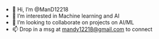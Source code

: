 - 👋 Hi, I’m @ManD12218
- 👀 I’m interested in Machine learning and AI
- 💞️ I’m looking to collaborate on projects on AI/ML
- 📫 Drop in a msg at mandy12218@gmail.com to connect

<!---
ManD12218/ManD12218 is a ✨ special ✨ repository because its `README.md` (this file) appears on your GitHub profile.
You can click the Preview link to take a look at your changes.
--->
